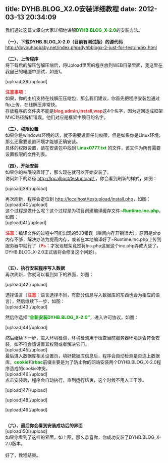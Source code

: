 title: DYHB.BLOG_X2.0安装详细教程
date: 2012-03-13 20:34:09
---

我们通过这篇文章向大家详细地讲解<strong><span style="color:#009900;">DYHB.BLOG_X-2.0</span></strong>的安装方法。<br />
<br />
<strong>（一）、</strong><strong>下载DYHB.BLOG_X-2.0（目前有测试版）的源代码</strong><br />
<a href="http://doyouhaobaby.net/index.php/dyhbblogx-2-just-for-test/index.html">http://doyouhaobaby.net/index.php/dyhbblogx-2-just-for-test/index.html</a><br />
<br />
<strong>（二）、</strong><strong>上传程序</strong><br />
将下载后的解压包解压缩后，将Upload里面的程序放到WEB目录里面，我这里在我自己的电脑中测试，如图1。<br />
<p>
	[upload]38[/upload]
</p>
<span style="color:#E53333;"><strong>注意事项：</strong></span><br />
如果，你的主机支持在线解压压缩包，那么我们建议，你首先把程序安装包通过ftp上传，在线解压非常快。<br />
存放程序的文件夹不能是<strong><span style="color:#E53333;">blog</span></strong>,<strong><span style="color:#E53333;">admin</span></strong>,<strong><span style="color:#E53333;">install</span></strong>,<strong><span style="color:#E53333;">wap</span></strong>这4个名字，因为这回造成框架MVC路径解析错误，他们对应是框架中项目的名字。<br />
<br />
<strong>（三）、权限设置</strong><br />
如果你是windows环境的话，就不需要设置任何权限，但是如果你是Linux环境，那么还需要设置环境才能够正确安装。<br />
具体的权限设置，请在安装包中找到 <strong><span style="color:#009900;">Linux0777.txt</span></strong> 的文件，该文件为所有需要设置权限的文件列表。<br />
<br />
<strong>（四）、开始安装</strong><br />
如果你的权限设置好了，那么现在就可以开始安装了。<br />
访问如下的路径&nbsp;<a href="http://localhost/testupload/" target="_blank">http://localhost/testupload/&nbsp;</a>，你会看到刷新的样式，如图：<br />
<p>
	[upload]39[/upload]
</p>
再次刷新，程序会定位到 <a href="http://localhost/testupload/install.php" target="_blank">http://localhost/testupload/install.php</a>，如图：<br />
[upload]40[/upload]<br />
这个过程是做什么呢？这个过程是为项目创建编译缓存文件<strong><span style="color:#009900;">~Runtime.Inc.php</span></strong>，如图：<br />
[upload]41[/upload]<br />
<p>
	<strong><span style="color:#E53333;">注意：</span></strong>编译文件的过程中可能出现的500错误（瞬间内存开销很大），原因是php内存不够，解决办法为提高内存，或者在本地编译好了~Runtime.Inc.php上传到服务器中就行了（<span style="color:#E53333;"><strong>Ps：</strong></span>才发现框架竟然将Inc.php这里这个inc.php弄成大些了，DYHB.BLOG_X-2.0正式版将会修复这个问题）。
</p>
<br />
<strong>（五）、执行安装程序写入数据</strong><br />
再次刷新，你就可以看到如下的界面，如图：<br />
<p>
	[upload]42[/upload]
</p>
选择语言（<strong><span style="color:#E53333;">注意：</span></strong>语言选择不同，有部分信息写入数据库的东西也会为相应的语言），然后继续下一步，如图：<br />
[upload]43[/upload]<br />
<p>
	然后你选择<span style="color:#009900;"><strong>“全新安</strong></span><span class="Apple-style-span" style="color:#000000;-webkit-text-decorations-in-effect:none;"></span><span style="color:#009900;"><strong>装DYHB.BLOG_X-2.0”</strong></span>，进入许可协议，如图：
</p>
<p>
	[upload]44[/upload]
</p>
然后继续下一步，进入环境检测，环境检测用于检查当前服务器环境是否符合安装，如不符合请设置其权限或者解决它们。<br />
[upload]45[/upload]<br />
最后进入数据库相关设置页，填好数据库信息后，程序会自动检测是否连上数据库，<strong><span style="color:#009900;">cookie</span></strong>和<span style="color:#009900;"><strong>rbac</strong></span>前缀主要是为了防止你的网站安装两个DYHB.BLOG_X-2.0程序造成的cookie冲突。<br />
[upload]46[/upload]<br />
点击安装后，程序会自动执行，直到运行结束，这个时候不用人工干涉。<br />
<p>
	[upload]47[/upload]
</p>
<p>
	[upload]48[/upload]
</p>
<p>
	[upload]49[/upload]
</p>
<br />
<strong>（六）、最后你会看到安装成功后的界面</strong><br />
[upload]50[/upload]<br />
如果你看到了这样的界面，如上图，那么恭喜你，你成功安装了DYHB.BLOG_X-2.0版本。<br />
<br />
好了，教程结束。<br />